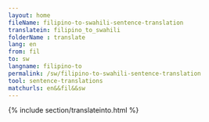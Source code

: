 ```yaml
---
layout: home
fileName: filipino-to-swahili-sentence-translation
translatein: filipino_to_swahili
folderName : translate
lang: en
from: fil
to: sw
langname: filipino-to
permalink: /sw/filipino-to-swahili-sentence-translation
tool: sentence-translations
matchurls: en&&fil&&sw
---
```

{% include section/translateinto.html %}
